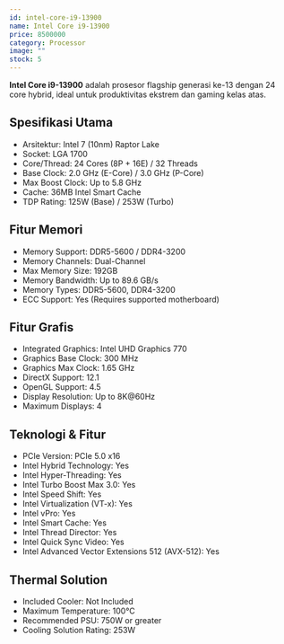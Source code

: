 ```yaml
---
id: intel-core-i9-13900
name: Intel Core i9-13900
price: 8500000
category: Processor
image: ""
stock: 5
---
```


**Intel Core i9-13900** adalah prosesor flagship generasi ke-13 dengan 24 core hybrid, ideal untuk produktivitas ekstrem dan gaming kelas atas.

## Spesifikasi Utama

- Arsitektur: Intel 7 (10nm) Raptor Lake
- Socket: LGA 1700
- Core/Thread: 24 Cores (8P + 16E) / 32 Threads
- Base Clock: 2.0 GHz (E-Core) / 3.0 GHz (P-Core)
- Max Boost Clock: Up to 5.8 GHz
- Cache: 36MB Intel Smart Cache
- TDP Rating: 125W (Base) / 253W (Turbo)

## Fitur Memori

- Memory Support: DDR5-5600 / DDR4-3200
- Memory Channels: Dual-Channel
- Max Memory Size: 192GB
- Memory Bandwidth: Up to 89.6 GB/s
- Memory Types: DDR5-5600, DDR4-3200
- ECC Support: Yes (Requires supported motherboard)

## Fitur Grafis

- Integrated Graphics: Intel UHD Graphics 770
- Graphics Base Clock: 300 MHz
- Graphics Max Clock: 1.65 GHz
- DirectX Support: 12.1
- OpenGL Support: 4.5
- Display Resolution: Up to 8K@60Hz
- Maximum Displays: 4

## Teknologi & Fitur

- PCIe Version: PCIe 5.0 x16
- Intel Hybrid Technology: Yes
- Intel Hyper-Threading: Yes
- Intel Turbo Boost Max 3.0: Yes
- Intel Speed Shift: Yes
- Intel Virtualization (VT-x): Yes
- Intel vPro: Yes
- Intel Smart Cache: Yes
- Intel Thread Director: Yes
- Intel Quick Sync Video: Yes
- Intel Advanced Vector Extensions 512 (AVX-512): Yes

## Thermal Solution

- Included Cooler: Not Included
- Maximum Temperature: 100°C
- Recommended PSU: 750W or greater
- Cooling Solution Rating: 253W
